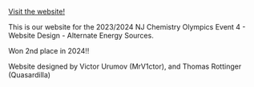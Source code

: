 [Visit the website!](https://chem.quasardilla.com)


This is our website for the 2023/2024 NJ Chemistry Olympics
Event 4 - Website Design - Alternate Energy Sources. 

Won 2nd place in 2024!!


Website designed by Victor Urumov (MrV1ctor), and Thomas Rottinger (Quasardilla)
